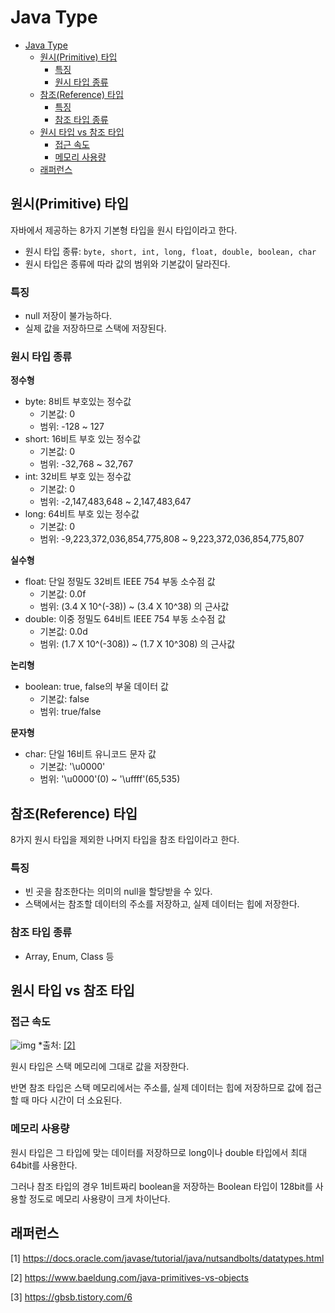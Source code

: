 # Java Type

- [Java Type](#java-type)
  - [원시(Primitive) 타입](#원시primitive-타입)
    - [특징](#특징)
    - [원시 타입 종류](#원시-타입-종류)
  - [참조(Reference) 타입](#참조reference-타입)
    - [특징](#특징-1)
    - [참조 타입 종류](#참조-타입-종류)
  - [원시 타입 vs 참조 타입](#원시-타입-vs-참조-타입)
    - [접근 속도](#접근-속도)
    - [메모리 사용량](#메모리-사용량)
  - [래퍼런스](#래퍼런스)

## 원시(Primitive) 타입

자바에서 제공하는 8가지 기본형 타입을 원시 타입이라고 한다.

- 원시 타입 종류: `byte, short, int, long, float, double, boolean, char`
- 원시 타입은 종류에 따라 값의 범위와 기본값이 달라진다.

### 특징

- null 저장이 불가능하다.
- 실제 값을 저장하므로 스택에 저장된다.

### 원시 타입 종류

**정수형**

- byte: 8비트 부호있는 정수값
  - 기본값: 0
  - 범위: -128 ~ 127
- short: 16비트 부호 있는 정수값
  - 기본값: 0
  - 범위: -32,768 ~ 32,767
- int: 32비트 부호 있는 정수값
  - 기본값: 0
  - 범위: -2,147,483,648 ~ 2,147,483,647
- long: 64비트 부호 있는 정수값
  - 기본값: 0
  - 범위: -9,223,372,036,854,775,808 ~ 9,223,372,036,854,775,807

**실수형**

- float: 단일 정밀도 32비트 IEEE 754 부동 소수점 값
  - 기본값: 0.0f
  - 범위: (3.4 X 10^(-38)) ~ (3.4 X 10^38) 의 근사값
- double: 이중 정밀도 64비트 IEEE 754 부동 소수점 값
  - 기본값: 0.0d
  - 범위: (1.7 X 10^(-308)) ~ (1.7 X 10^308) 의 근사값

**논리형**

- boolean: true, false의 부울 데이터 값
  - 기본값: false
  - 범위: true/false

**문자형**

- char: 단일 16비트 유니코드 문자 값
  - 기본값: '\u0000'
  - 범위: '\u0000'(0) ~ '\uffff'(65,535)

## 참조(Reference) 타입

8가지 원시 타입을 제외한 나머지 타입을 참조 타입이라고 한다.

### 특징

- 빈 곳을 참조한다는 의미의 null을 할당받을 수 있다.
- 스택에서는 참조할 데이터의 주소를 저장하고, 실제 데이터는 힙에 저장한다.

### 참조 타입 종류

- Array, Enum, Class 등

## 원시 타입 vs 참조 타입

### 접근 속도

![img](https://www.baeldung.com/wp-content/uploads/2018/08/plot-benchmark-primitive-wrapper-3.gif) \*출처: [[2]](https://www.baeldung.com/java-primitives-vs-objects)

원시 타입은 스택 메모리에 그대로 값을 저장한다.

반면 참조 타입은 스택 메모리에서는 주소를, 실제 데이터는 힙에 저장하므로 값에 접근할 때 마다 시간이 더 소요된다.

### 메모리 사용량

원시 타입은 그 타입에 맞는 데이터를 저장하므로 long이나 double 타입에서 최대 64bit를 사용한다.

그러나 참조 타입의 경우 1비트짜리 boolean을 저장하는 Boolean 타입이 128bit를 사용할 정도로 메모리 사용량이 크게 차이난다.

## 래퍼런스

[1] https://docs.oracle.com/javase/tutorial/java/nutsandbolts/datatypes.html

[2] https://www.baeldung.com/java-primitives-vs-objects

[3] https://gbsb.tistory.com/6
